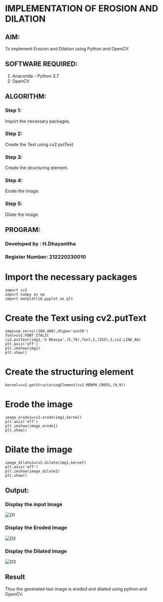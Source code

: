 # IMPLEMENTATION OF EROSION AND DILATION
## AIM:
To implement Erosion and Dilation using Python and OpenCV.
## SOFTWARE REQUIRED:
1. Anaconda - Python 3.7
2. OpenCV
## ALGORITHM:
### Step 1:
Import the necessary packages.
### Step 2:
Create the Text using cv2.putText
### Step 3:
Create the structuring element.
### Step 4:
Erode the image.
### Step 5:
Dilate the image.

## PROGRAM:
### Developed by   : H.Dhayanitha
### Register Number: 212220230010

# Import the necessary packages
```
import cv2
import numpy as np
import matplotlib.pyplot as plt
```

# Create the Text using cv2.putText
```
img1=np.zeros((100,400),dtype='uint8')
font=cv2.FONT_ITALIC
cv2.putText(img1,'U Bhavya',(5,70),font,2,(255),5,cv2.LINE_AA)
plt.axis('off')
plt.imshow(img1)
plt.show()
```

# Create the structuring element
```
kernel=cv2.getStructuringElement(cv2.MORPH_CROSS,(9,9))
```

# Erode the image
```
image_erode1=cv2.erode(img1,kernel)
plt.axis('off')
plt.imshow(image_erode1)
plt.show()
```

# Dilate the image
```
image_dilate1=cv2.dilate(img1,kernel)
plt.axis('off')
plt.imshow(image_dilate1)
plt.show()
```

## Output:

### Display the input Image

![D1](https://user-images.githubusercontent.com/75235032/169961791-67dfb030-78ea-47e4-8f45-1304cdac4552.jpg)

### Display the Eroded Image

![D2](https://user-images.githubusercontent.com/75235032/169961831-3e7ade44-7190-422a-b54a-1bfca5161ea0.jpg)

### Display the Dilated Image

![D3](https://user-images.githubusercontent.com/75235032/169961850-13ef34a0-81e1-4f75-b318-f637d9c42422.jpg)

## Result
Thus the generated text image is eroded and dilated using python and OpenCV.
